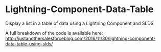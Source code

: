 # Lightning-Component-Data-Table

Display a list in a table of data using a Lightning Component and SLDS

A full breakdown of the code is available here: 
http://justanothersalesforceblog.com/2016/11/30/lightning-component-data-table-using-slds/
